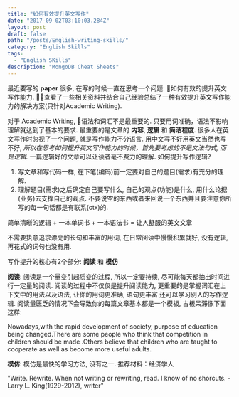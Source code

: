 ```yaml
---
title: "如何有效提升英文写作"
date: "2017-09-02T03:10:03.284Z"
layout: post
draft: false
path: "/posts/English-writing-skills/"
category: "English Skills"
tags:
  - "English SKills"
description: "MongoDB Cheat Sheets"
---
```

最近要写的 **paper** 很多, 在写的时候一直在思考一个问题: 如何有效的提升英文写作能力. 查看了一些相关资料并结合自己经验总结了一种有效提升英文写作能力的解决方案(只针对Academic Writing).

对于 Academic Writing, 语法和词汇不是最重要的. 只要用词准确，语法不影响理解就达到了基本的要求. 最重要的是文章的 **内容**, **逻辑** 和 **简洁程度**. 很多人在英文写作时忽视了一个问题, 就是写作能力不分语言. 用中文写不好用英文当然也写不好, *所以在思考如何提升英文写作能力的时候，首先要考虑的不是文法句式, 而是逻辑.* 一篇逻辑好的文章可以让读者毫不费力的理解. 如何提升写作逻辑?
1. 写文章和写代码一样, 在下笔(编码)前一定要对自己的题目(需求)有充分的理解.     
2. 理解题目(需求)之后确定自己要写什么, 自己的观点(功能)是什么, 用什么论据(业务)去支撑自己的观点. 不要说空的东西或者来回说一个东西并且要注意你所写的每一句话都是有联系(ctx)的.

简单清晰的逻辑 + 一本单词书 + 一本语法书 = 让人舒服的英文文章

不需要执意追求漂亮的长句和丰富的用词, 在日常阅读中慢慢积累就好, 没有逻辑, 再花式的词句也没有用.

写作提升的核心有2个部分: **阅读** 和 **模仿**

**阅读**: 阅读是一个量变引起质变的过程, 所以一定要持续, 尽可能每天都抽出时间进行一定量的阅读. 阅读的过程中不仅仅是提升阅读能力, 更重要的是掌握词汇在上下文中的用法以及语法, 让你的用词更准确, 语句更丰富 还可以学习别人的写作逻辑. 阅读量匮乏的情况下会导致你的每篇文章基本都是一个模板, 古板呆滞像下面这样:  

  Nowadays,with the rapid development of society, purpose of education being changed.There are some people who think that competition in children should be made .Others believe that children who are taught to cooperate as well as become more useful adults.

**模仿**: 模仿是最快的学习方法, 没有之一. 推荐材料：经济学人

"Write. Rewrite. When not writing or rewriting, read. I know of no shorcuts. -Larry L. King(1929-2012), writer"

